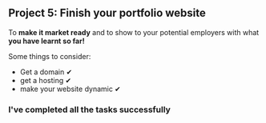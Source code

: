## Project 5: Finish your portfolio website

To **make it market ready** and to show to your potential employers with what **you have learnt so far!**

Some things to consider:
* Get a domain ✔
* get a hosting ✔
* make your website dynamic ✔

### I've completed all the tasks successfully

